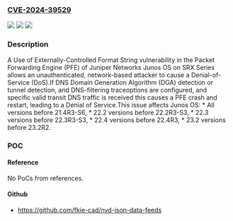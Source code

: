 ### [CVE-2024-39529](https://cve.mitre.org/cgi-bin/cvename.cgi?name=CVE-2024-39529)
![](https://img.shields.io/static/v1?label=Product&message=Junos%20OS&color=blue)
![](https://img.shields.io/static/v1?label=Version&message=0%3C%2021.4R3-S6%20&color=brighgreen)
![](https://img.shields.io/static/v1?label=Vulnerability&message=CWE-134%20Use%20of%20Externally-Controlled%20Format%20String&color=brighgreen)

### Description

A Use of Externally-Controlled Format String vulnerability in the Packet Forwarding Engine (PFE) of Juniper Networks Junos OS on SRX Series allows an unauthenticated, network-based attacker to cause a Denial-of-Service (DoS).If DNS Domain Generation Algorithm (DGA) detection or tunnel detection, and DNS-filtering traceoptions are configured, and specific valid transit DNS traffic is received this causes a PFE crash and restart, leading to a Denial of Service.This issue affects Junos OS:   *  All versions before 21.4R3-S6,  *  22.2 versions before 22.2R3-S3,  *  22.3 versions before 22.3R3-S3,  *  22.4 versions before 22.4R3,  *  23.2 versions before 23.2R2.

### POC

#### Reference
No PoCs from references.

#### Github
- https://github.com/fkie-cad/nvd-json-data-feeds

